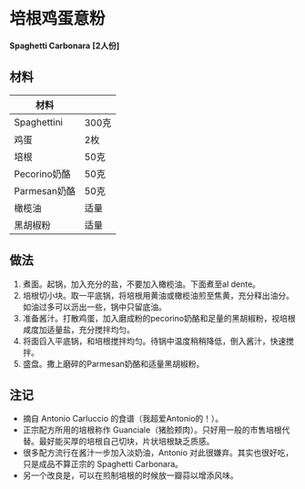 # 培根鸡蛋意粉

__Spaghetti Carbonara__
__[2人份]__

## 材料

| 材料 |   |
| --- | --- |
| Spaghettini | 300克 |
| 鸡蛋 | 2枚 |
| 培根 | 50克 |
| Pecorino奶酪 | 50克 |
| Parmesan奶酪 | 50克 |
| 橄榄油 | 适量 |
| 黑胡椒粉 | 适量 |

## 做法

1. 煮面。起锅，加入充分的盐，不要加入橄榄油。下面煮至al dente。
2. 培根切小块。取一平底锅，将培根用黄油或橄榄油煎至焦黄，充分释出油分。如油过多可以沥出一些，锅中只留底油。
3. 准备酱汁。打散鸡蛋，加入磨成粉的pecorino奶酪和足量的黑胡椒粉，视培根咸度加适量盐，充分搅拌均匀。
4. 将面舀入平底锅，和培根搅拌均匀。待锅中温度稍稍降低，倒入酱汁，快速搅拌。
5. 盛盘。撒上磨碎的Parmesan奶酪和适量黑胡椒粉。

## 注记

- 摘自 Antonio Carluccio 的食谱（我超爱Antonio的！）。
- 正宗配方所用的培根称作 Guanciale（猪脸颊肉）。只好用一般的市售培根代替。最好能买厚的培根自己切块，片状培根缺乏质感。
- 很多配方流行在酱汁一步加入淡奶油，Antonio 对此很嫌弃。其实也很好吃，只是成品不算正宗的 Spaghetti Carbonara。
- 另一个改良是，可以在煎制培根的时候放一瓣蒜以增添风味。